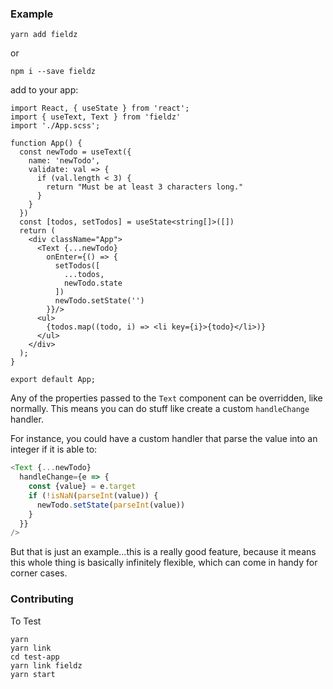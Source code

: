 ### Example

```
yarn add fieldz
```

or

```
npm i --save fieldz
```

add to your app:


```tsx
import React, { useState } from 'react';
import { useText, Text } from 'fieldz'
import './App.scss';

function App() {
  const newTodo = useText({
    name: 'newTodo',
    validate: val => {
      if (val.length < 3) {
        return "Must be at least 3 characters long."
      }
    }
  })
  const [todos, setTodos] = useState<string[]>([])
  return (
    <div className="App">
      <Text {...newTodo}
        onEnter={() => {
          setTodos([
            ...todos,
            newTodo.state
          ])
          newTodo.setState('')
        }}/>
      <ul>
        {todos.map((todo, i) => <li key={i}>{todo}</li>)}
      </ul>
    </div>
  );
}

export default App;
```

Any of the properties passed to the `Text` component can be overridden, like normally. This means you can do stuff like create a custom `handleChange` handler.

For instance, you could have a custom handler that parse the value into an integer if it is able to:

```ts
<Text {...newTodo}
  handleChange={e => {
    const {value} = e.target
    if (!isNaN(parseInt(value)) {
      newTodo.setState(parseInt(value))
    }
  }}
/>
```

But that is just an example...this is a really good feature, because it means this whole thing is basically infinitely flexible, which can come in handy for corner cases.



### Contributing

To Test

```
yarn
yarn link
cd test-app
yarn link fieldz
yarn start
```